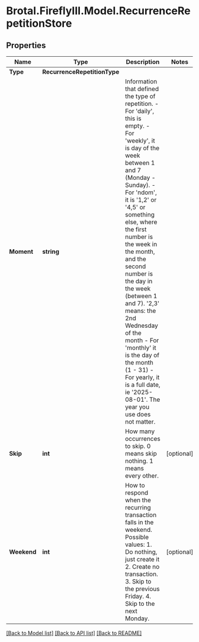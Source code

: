 # Brotal.FireflyIII.Model.RecurrenceRepetitionStore

## Properties

Name | Type | Description | Notes
------------ | ------------- | ------------- | -------------
**Type** | **RecurrenceRepetitionType** |  | 
**Moment** | **string** | Information that defined the type of repetition. - For &#39;daily&#39;, this is empty. - For &#39;weekly&#39;, it is day of the week between 1 and 7 (Monday - Sunday). - For &#39;ndom&#39;, it is &#39;1,2&#39; or &#39;4,5&#39; or something else, where the first number is the week in the month, and the second number is the day in the week (between 1 and 7). &#39;2,3&#39; means: the 2nd Wednesday of the month - For &#39;monthly&#39; it is the day of the month (1 - 31) - For yearly, it is a full date, ie &#39;2025-08-01&#39;. The year you use does not matter.  | 
**Skip** | **int** | How many occurrences to skip. 0 means skip nothing. 1 means every other. | [optional] 
**Weekend** | **int** | How to respond when the recurring transaction falls in the weekend. Possible values: 1. Do nothing, just create it 2. Create no transaction. 3. Skip to the previous Friday. 4. Skip to the next Monday.  | [optional] 

[[Back to Model list]](../../README.md#documentation-for-models) [[Back to API list]](../../README.md#documentation-for-api-endpoints) [[Back to README]](../../README.md)

